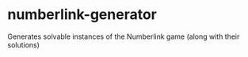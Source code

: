 # numberlink-generator
Generates solvable instances of the Numberlink game (along with their solutions)
